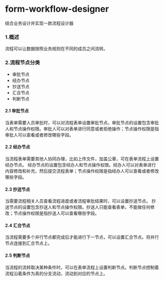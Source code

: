 # form-workflow-designer
结合业务设计并实现一款流程设计器

### 1.概述
流程可以让数据按照业务规则在不同的成员之间流转。

### 2.流程节点分类

- 审批节点
- 经办节点
- 抄送节点
- 汇合节点
- 判断节点

#### 2.1 审批节点
当表单需要人员审批时，可以对流程表单设置审批节点。审批节点的设置包含审批人和节点操作权限。审批人可以对表单进行同意或者拒绝操作；节点操作权限是指审批人可以查看或者修改哪些字段。

#### 2.2 经办节点
当流程表单需要其他人协同办理，比如上传文件，加盖公章，可在表单流程上设置经办节点。 经办节点的设置包含经办人和节点操作权限。经办人可以对表单进行内容修改和补充，然后提交流程表单；节点操作权限是指经办人可以查看或者修改哪些字段。

#### 2.3 抄送节点
当需要流程相关人员查看流程进度或者流程审批结果时，可以设置抄送节点。
抄送节点的设置包含抄送人和节点操作权限。抄送人只能查看表单，不能做任何修改；节点操作权限是指抄送人可以查看哪些字段。

#### 2.4 汇合节点
当流程需要多个并行节点都完成后才能进行下一节点，可以设置汇合节点。将并行节点连接到汇合节点上。

#### 2.5 判断节点
当流程的流转取决某种条件时，可以在表单流程上设置判断节点。判断节点控制着流程沿着条件为真的分支流动，流动到对应的节点上。